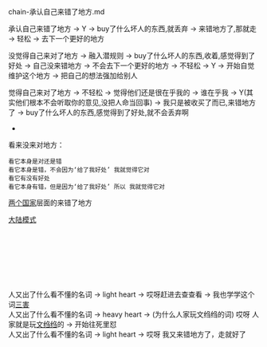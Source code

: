
chain-承认自己来错了地方.md

承认自己来错了地方 -> Y -> buy了什么坏人的东西,就丢弃 -> 来错地方了,那就走 -> 轻松 -> 去下一个更好的地方

没觉得自己来对了地方 -> 融入潜规则 -> buy了什么坏人的东西,收着,感觉得到了好处 -> 自己没来错地方 -> 不会去下一个更好的地方 -> 不轻松 -> Y -> 开始自觉维护这个地方 -> 把自己的想法强加给别人

觉得自己来对了地方 -> 不轻松 -> 觉得他们还是很在乎我的 -> 谁在乎我 -> Y(其实他们根本不会听取你的意见,没把人命当回事) -> 我只是被收买了而已,来错地方了 -> buy了什么坏人的东西,感觉得到了好处,就不会丢弃啊

-

看来没来对地方：
```
看它本身是对还是错
看它本身是错，不会因为‘给了我好处’ 我就觉得它对
看它有没有好处
看它本身有错，但是因为‘给了我好处’ 所以 我就觉得它对
```

[两个国家](https://github.com/7900ms/000nottheater_deserted_systemlibrary/blob/master/supplementary/term-Finder.md)层面的来错了地方

[大陆模式](https://github.com/7900ms/000nottheater_deserted_systemlibrary/blob/master/supplementary/term-Finder.md#想要啥东西,它没有,它不承认它没有。它在——瞎糊弄)

<br><br><br><br><br><br>


人又出了什么看不懂的名词 -> light heart -> 哎呀赶进去查查看 -> 我也学学这个词[三害](https://github.com/7900ms/000nottheater_deserted_systemlibrary/blob/master/small/正当防卫.md#文绉绉是华而不实的污物是三害之一，我也不学它。别人看的东西,我不需要看,我只看侦探游记)<br>
人又出了什么看不懂的名词 -> heavy heart -> (为什么人家玩文绉绉的词) 哎呀 人家就是玩[文绉绉](https://github.com/7900ms/000nottheater_deserted_systemlibrary/blob/master/supplementary/chain-对文诌诌的词.md#为什么人家要用一个文绉绉的词)的 -> 开始往死里怼<br>
人又出了什么看不懂的名词 -> light heart -> 哎呀 我又来错地方了，走就好了
